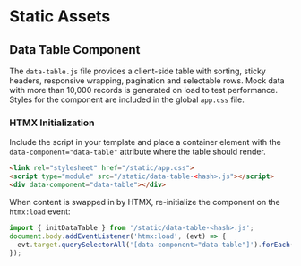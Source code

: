 # Static Assets

## Data Table Component

The `data-table.js` file provides a client-side table with sorting, sticky
headers, responsive wrapping, pagination and selectable rows. Mock data with
more than 10,000 records is generated on load to test performance. Styles for
the component are included in the global `app.css` file.

### HTMX Initialization

Include the script in your template and place a container element with the
`data-component="data-table"` attribute where the table should render.

```html
<link rel="stylesheet" href="/static/app.css">
<script type="module" src="/static/data-table-<hash>.js"></script>
<div data-component="data-table"></div>
```

When content is swapped in by HTMX, re-initialize the component on the
`htmx:load` event:

```javascript
import { initDataTable } from '/static/data-table-<hash>.js';
document.body.addEventListener('htmx:load', (evt) => {
  evt.target.querySelectorAll('[data-component="data-table"]').forEach(initDataTable);
});
```
